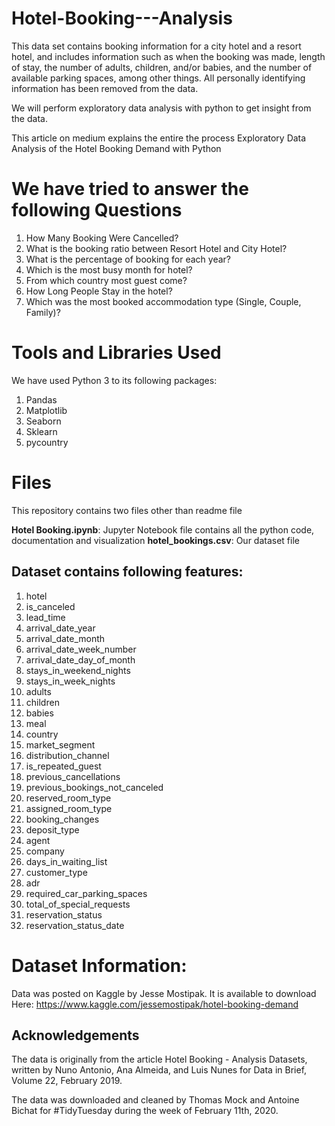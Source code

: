 # Hotel-Booking---Analysis
This data set contains booking information for a city hotel and a resort hotel, and includes information such as when the booking was made, length of stay, the number of adults, children, and/or babies, and the number of available parking spaces, among other things. All personally identifying information has been removed from the data.

We will perform exploratory data analysis with python to get insight from the data.

This article on medium explains the entire the process
Exploratory Data Analysis of the Hotel Booking Demand with Python


# We have tried to answer the following Questions

1. How Many Booking Were Cancelled?
2. What is the booking ratio between Resort Hotel and City Hotel?
3. What is the percentage of booking for each year?
4. Which is the most busy month for hotel?
5. From which country most guest come?
6. How Long People Stay in the hotel?
7. Which was the most booked accommodation type (Single, Couple, Family)?


# Tools and Libraries Used

We have used Python 3 to its following packages:

  1. Pandas
  2. Matplotlib
  3. Seaborn
  4. Sklearn
  5. pycountry
  

# Files

This repository contains two files other than readme file

**Hotel Booking.ipynb**: Jupyter Notebook file contains all the python code, documentation and visualization
**hotel_bookings.csv**: Our dataset file


## Dataset contains following features:

1. hotel
2. is_canceled
3. lead_time
4. arrival_date_year
5. arrival_date_month
6. arrival_date_week_number
7. arrival_date_day_of_month
8. stays_in_weekend_nights
9. stays_in_week_nights
10. adults
11. children
12. babies
13. meal
14. country
15. market_segment
16. distribution_channel
17. is_repeated_guest
18. previous_cancellations
19. previous_bookings_not_canceled
20. reserved_room_type
21. assigned_room_type
22. booking_changes
23. deposit_type
24. agent
25. company
26. days_in_waiting_list
27. customer_type
28. adr
29. required_car_parking_spaces
30. total_of_special_requests
31. reservation_status
32. reservation_status_date



# Dataset Information:

 Data was posted on Kaggle by Jesse Mostipak. It is available to download Here: https://www.kaggle.com/jessemostipak/hotel-booking-demand

## Acknowledgements

The data is originally from the article Hotel Booking - Analysis Datasets, written by Nuno Antonio, Ana Almeida, and Luis Nunes for Data in Brief, Volume 22, February 2019.

The data was downloaded and cleaned by Thomas Mock and Antoine Bichat for #TidyTuesday during the week of February 11th, 2020.
